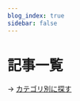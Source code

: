 ```yaml
---
blog_index: true
sidebar: false
---
```

# 記事一覧

-> [カテゴリ別に探す](/post/category/)

<BlogIndex />